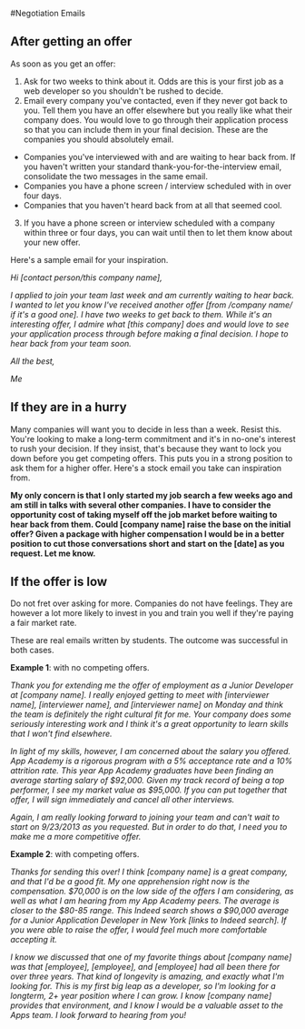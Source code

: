 #Negotiation Emails

## After getting an offer

 As soon as you get an offer:    
1. Ask for two weeks to think about it. Odds are this is your first job as a web developer so you shouldn't be rushed to decide.
2. Email every company you've contacted, even if they never got back to you. Tell them you have an offer elsewhere but you really like what their company does. You would love to go through their application process so that you can include them in your final decision. These are the companies you should absolutely email.
  * Companies you've interviewed with and are waiting to hear back from. If you haven't written your standard thank-you-for-the-interview email, consolidate the two messages in the same email.
  * Companies you have a phone screen / interview scheduled with in over four days.
  * Companies that you haven't heard back from at all that seemed cool.
3. If you have a phone screen or interview scheduled with a company within three or four days, you can wait until then to let them know about your new offer.


Here's a sample email for your inspiration.

*Hi [contact person/this company name],*

*I applied to join your team last week and am currently waiting to hear back. I wanted to let you know I've received another offer [from /company name/ if it's a good one]. I have two weeks to get back to them. While it's an interesting offer, I admire what [this company] does and would love to see your application process through before making a final decision. I hope to hear back from your team soon.*


*All the best,*

*Me*


## If they are in a hurry

Many companies will want you to decide in less than a week. Resist this. You're looking to make a
long-term commitment and it's in no-one's interest to rush your decision.
If they insist, that's because they want to lock you down before you get competing offers.
This puts you in a strong position to ask them for a higher offer.
Here's a stock email you take can inspiration from.


**My only concern is that I only started my job search a few weeks ago and am still in talks with several other companies. I have to consider the opportunity cost of taking myself off the job market before waiting to hear back from them. Could [company name] raise the base on the initial offer? Given a package with higher compensation I would be in a better position to cut those conversations short and start on the [date] as you request. Let me know.**



## If the offer is low

Do not fret over asking for more. Companies do not have feelings. They are however a lot more likely to invest in you and train you well if they're paying a fair market rate.

These are real emails written by students. The outcome was successful in both cases.    

**Example 1**: with no competing offers.    

*Thank you for extending me the offer of employment as a Junior  Developer at [company name].  I really enjoyed getting to meet with [interviewer name], [interviewer name], and [interviewer name] on Monday and think the team is definitely the right cultural fit for me.  Your company does some seriously interesting work and I think it's a great opportunity to learn skills that I won't find elsewhere.*

*In light of my skills, however, I am concerned about the salary you offered. App Academy is a rigorous program with a 5% acceptance rate and a 10% attrition rate.  This year App Academy graduates have been finding an average starting salary of $92,000. Given my track record of being a top performer, I see my market value as $95,000.  If you can put together that offer, I will sign immediately and cancel all other interviews.*

*Again, I am really looking forward to joining your team and can't wait to start on 9/23/2013 as you requested.  But in order to do that, I need you to make me a more competitive offer.*

**Example 2**: with competing offers.    

*Thanks for sending this over! I think [company name] is a great company, and that I'd be a good fit. My one apprehension right now is the compensation. $70,000 is on the low side of the offers I am considering, as well as what I am hearing from my App Academy peers. The average is closer to the $80-85 range. This Indeed search shows a $90,000 average for a Junior Application Developer in New York [links to Indeed search]. If you were able to raise the offer, I would feel much more comfortable accepting it.*

*I know we discussed that one of my favorite things about [company name] was that [employee], [employee], and [employee] had all been there for over three years. That kind of longevity is amazing, and exactly what I'm looking for. This is my first big leap as a developer, so I'm looking for a longterm, 2+ year position where I can grow. I know [company name] provides that environment, and I know I would be a valuable asset to the Apps team. I look forward to hearing from you!*


